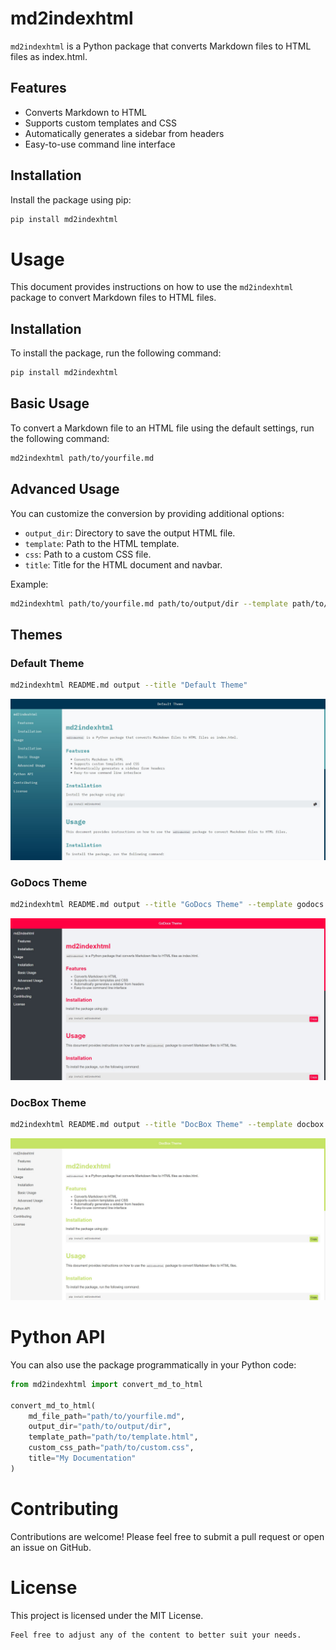 # md2indexhtml

`md2indexhtml` is a Python package that converts Markdown files to HTML files as index.html.

## Features

- Converts Markdown to HTML
- Supports custom templates and CSS
- Automatically generates a sidebar from headers
- Easy-to-use command line interface

## Installation

Install the package using pip:

```bash
pip install md2indexhtml
```

# Usage

This document provides instructions on how to use the `md2indexhtml` package to convert Markdown files to HTML files.

## Installation

To install the package, run the following command:

```bash
pip install md2indexhtml
```

## Basic Usage

To convert a Markdown file to an HTML file using the default settings, run the following command:
```bash
md2indexhtml path/to/yourfile.md
```

## Advanced Usage

You can customize the conversion by providing additional options:
 
- `output_dir`: Directory to save the output HTML file.
- `template`: Path to the HTML template.
- `css`: Path to a custom CSS file.
- `title`: Title for the HTML document and navbar.

Example:
```bash
md2indexhtml path/to/yourfile.md path/to/output/dir --template path/to/template.html --css path/to/custom.css --title "My Documentation"
```

## Themes

### Default Theme

```bash
md2indexhtml README.md output --title "Default Theme"
```

![Default](https://raw.githubusercontent.com/fasilwdr/md2indexhtml/main/screenshots/index.jpg)

### GoDocs Theme

```bash
md2indexhtml README.md output --title "GoDocs Theme" --template godocs.html
```

![GoDocs](https://raw.githubusercontent.com/fasilwdr/md2indexhtml/main/screenshots/godocs.jpg)

### DocBox Theme

```bash
md2indexhtml README.md output --title "DocBox Theme" --template docbox.html 
```

![GoDocs](https://raw.githubusercontent.com/fasilwdr/md2indexhtml/main/screenshots/docbox.jpg)

# Python API

You can also use the package programmatically in your Python code:

```python
from md2indexhtml import convert_md_to_html

convert_md_to_html(
    md_file_path="path/to/yourfile.md",
    output_dir="path/to/output/dir",
    template_path="path/to/template.html",
    custom_css_path="path/to/custom.css",
    title="My Documentation"
)
```

# Contributing

Contributions are welcome! Please feel free to submit a pull request or open an issue on GitHub.

# License
This project is licensed under the MIT License.

```
Feel free to adjust any of the content to better suit your needs.
```